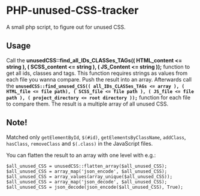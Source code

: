 # PHP-unused-CSS-tracker

A small php script, to figure out for unused CSS.

## Usage

Call the **unusedCSS::find_all_IDs_CLASSes_TAGs(( HTML_content <= string ), ( SCSS_content <= string ), ( JS_Content <= string ));** function to get all ids, classes and tags. This function requires strings as values from each file you wanna compare. Push the result into an array. Afterwards call the **`unusedCSS::find_unused_CSS(( all_IDs_CLASSes_TAGs <= array ), ( HTML_file <= file path), ( SCSS_file <= file path ), ( JS_file <= file path ), ( project_directory <= root directory ));`** function for each file to compare them. The result is a multiple array of all unused CSS.

## Note!

Matched only `getElementById`, `$(#id)`, `getElementsByClassName`, `addClass`, `hasClass`, `removeClass` and `$(.class)` in the JavaScript files.

You can flatten the result to an array with one level with e.g.:

    $all_unused_CSS = unusedCSS::flatten_array($all_unused_CSS);
    $all_unused_CSS = array_map('json_encode', $all_unused_CSS);
    $all_unused_CSS = array_values(array_unique($all_unused_CSS));
    $all_unused_CSS = array_map('json_decode', $all_unused_CSS);
    $all_unused_CSS = json_decode(json_encode($all_unused_CSS), True);
